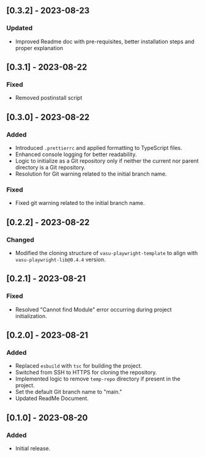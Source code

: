 ## [0.3.2] - 2023-08-23

### Updated

- Improved Readme doc with pre-requisites, better installation steps and proper explanation

## [0.3.1] - 2023-08-22

### Fixed

- Removed postinstall script

## [0.3.0] - 2023-08-22

### Added

- Introduced `.prettierrc` and applied formatting to TypeScript files.
- Enhanced console logging for better readability.
- Logic to initialize as a Git repository only if neither the current nor parent directory is a Git repository.
- Resolution for Git warning related to the initial branch name.

### Fixed

- Fixed git warning related to the initial branch name.

## [0.2.2] - 2023-08-22

### Changed

- Modified the cloning structure of `vasu-playwright-template` to align with `vasu-playwright-lib@0.4.4` version.

## [0.2.1] - 2023-08-21

### Fixed

- Resolved "Cannot find Module" error occurring during project initialization.

## [0.2.0] - 2023-08-21

### Added

- Replaced `esbuild` with `tsc` for building the project.
- Switched from SSH to HTTPS for cloning the repository.
- Implemented logic to remove `temp-repo` directory if present in the project.
- Set the default Git branch name to "main."
- Updated ReadMe Document.

## [0.1.0] - 2023-08-20

### Added

- Initial release.
